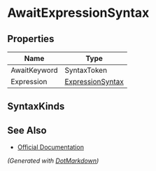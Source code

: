 # AwaitExpressionSyntax

## Properties

| Name         | Type                                    |
| ------------ | --------------------------------------- |
| AwaitKeyword | SyntaxToken                             |
| Expression   | [ExpressionSyntax](ExpressionSyntax.md) |

## SyntaxKinds

## See Also

* [Official Documentation](https://docs.microsoft.com/en-us/dotnet/api/microsoft.codeanalysis.csharp.syntax.awaitexpressionsyntax)


*\(Generated with [DotMarkdown](http://github.com/JosefPihrt/DotMarkdown)\)*